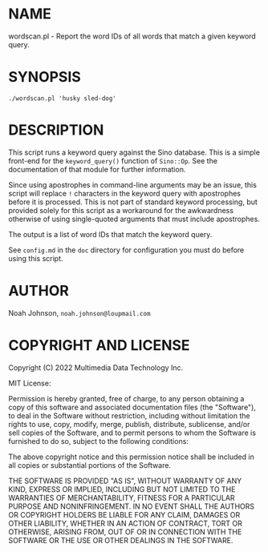 # NAME

wordscan.pl - Report the word IDs of all words that match a given
keyword query.

# SYNOPSIS

    ./wordscan.pl 'husky sled-dog'

# DESCRIPTION

This script runs a keyword query against the Sino database.  This is a
simple front-end for the `keyword_query()` function of `Sino::Op`.
See the documentation of that module for further information.

Since using apostrophes in command-line arguments may be an issue, this
script will replace `!` characters in the keyword query with
apostrophes before it is processed.  This is not part of standard
keyword processing, but provided solely for this script as a workaround
for the awkwardness otherwise of using single-quoted arguments that must
include apostrophes.

The output is a list of word IDs that match the keyword query.

See `config.md` in the `doc` directory for configuration you must do
before using this script.

# AUTHOR

Noah Johnson, `noah.johnson@loupmail.com`

# COPYRIGHT AND LICENSE

Copyright (C) 2022 Multimedia Data Technology Inc.

MIT License:

Permission is hereby granted, free of charge, to any person obtaining a
copy of this software and associated documentation files
(the "Software"), to deal in the Software without restriction, including
without limitation the rights to use, copy, modify, merge, publish,
distribute, sublicense, and/or sell copies of the Software, and to
permit persons to whom the Software is furnished to do so, subject to
the following conditions:

The above copyright notice and this permission notice shall be included
in all copies or substantial portions of the Software.

THE SOFTWARE IS PROVIDED "AS IS", WITHOUT WARRANTY OF ANY KIND, EXPRESS
OR IMPLIED, INCLUDING BUT NOT LIMITED TO THE WARRANTIES OF
MERCHANTABILITY, FITNESS FOR A PARTICULAR PURPOSE AND NONINFRINGEMENT.
IN NO EVENT SHALL THE AUTHORS OR COPYRIGHT HOLDERS BE LIABLE FOR ANY
CLAIM, DAMAGES OR OTHER LIABILITY, WHETHER IN AN ACTION OF CONTRACT,
TORT OR OTHERWISE, ARISING FROM, OUT OF OR IN CONNECTION WITH THE
SOFTWARE OR THE USE OR OTHER DEALINGS IN THE SOFTWARE.
